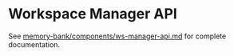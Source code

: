 # Workspace Manager API

See [memory-bank/components/ws-manager-api.md](../../memory-bank/components/ws-manager-api.md) for complete documentation.
